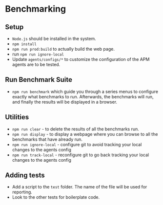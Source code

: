 # Benchmarking

## Setup

* `Node.js` should be installed in the system.
* `npm install`
* `npm run prod:build` to actually build the web page.
* run `npm run ignore-local`
* Update `agents/configs/*` to customize the configuration of the APM agents are to be tested.

## Run Benchmark Suite

* `npm run benchmark` which guide you through a series menus to configure exactly what benchmarks to run. Afterwards, the benchmarks will run, and finally the results will be displayed in a browser.

## Utilities

* `npm run clear` - to delete the results of all the benchmarks run.
* `npm run display` - to display a webpage where you can browse to all the benchmarks that have already run.
* `npm run ignore-local` - configure git to avoid tracking your local changes to the agents config
* `npm run track-local` - reconfigure git to go back tracking your local changes to the agents config

## Adding tests

* Add a script to the `test` folder. The name of the file will be used for reporting.
* Look to the other tests for boilerplate code.
